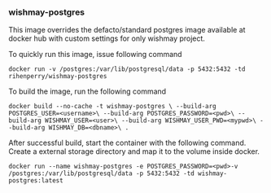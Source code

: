 ### wishmay-postgres

This image overrides the defacto/standard postgres image available at docker hub with custom settings for 
only wishmay project. 

To quickly run this image, issue following command

`docker run -v /postgres:/var/lib/postgresql/data -p 5432:5432 -td rihenperry/wishmay-postgres
`

To build the image, run the following command

`
docker build --no-cache -t wishmay-postgres \
--build-arg POSTGRES_USER=<username>\
--build-arg POSTGRES_PASSWORD=<pwd>\
--build-arg WISHMAY_USER=<user>\
--build-arg WISHMAY_USER_PWD=<mypwd>\
--build-arg WISHMAY_DB=<dbname>\
.
`

After successful build, start the container with the following command. Create a external storage
directory and map it to the volume inside docker.

`
docker run --name wishmay-postgres -e POSTGRES_PASSWORD=<pwd>-v /postgres:/var/lib/postgresql/data -p 5432:5432 -td wishmay-postgres:latest
`
